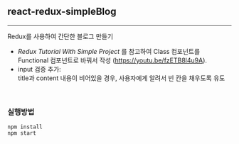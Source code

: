 ## react-redux-simpleBlog

---

Redux를 사용하여 간단한 블로그 만들기

- _Redux Tutorial With Simple Project_ 를 참고하여 Class 컴포넌트를 Functional 컴포넌트로 바꿔서 작성 (https://youtu.be/fzETB8l4u9A).
- input 검증 추가:  
  title과 content 내용이 비어있을 경우, 사용자에게 알려서 빈 칸을 채우도록 유도

<br />

### 실행방법

```
npm install
npm start
```
